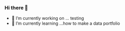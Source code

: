 ### Hi there 👋

- 🔭 I’m currently working on ... testing
- 🌱 I’m currently learning ...how to make a data portfolio

<!--

**Mandi-MJK/Mandi-MJK** is a ✨ _special_ ✨ repository because its `README.md` (this file) appears on your GitHub profile.

Here are some ideas to get you started:

- 🔭 I’m currently working on ... testing
- 🌱 I’m currently learning ...how to make a data portfolio
- 👯 I’m looking to collaborate on ...
- 🤔 I’m looking for help with ...
- 💬 Ask me about ...
- 📫 How to reach me: ...
- 😄 Pronouns: ...
- ⚡ Fun fact: ...
-->
